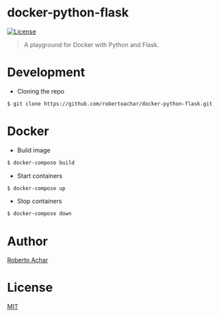# docker-python-flask

[![License][license-badge]][license-url]

> A playground for Docker with Python and Flask.

# Development

* Cloning the repo

```bash
$ git clone https://github.com/robertoachar/docker-python-flask.git
```

# Docker

* Build image

```bash
$ docker-compose build
```

* Start containers

```bash
$ docker-compose up
```

* Stop containers

```bash
$ docker-compose down
```

# Author

[Roberto Achar](https://twitter.com/robertoachar)

# License

[MIT](https://github.com/robertoachar/docker-python-flask/blob/master/LICENSE)

[license-badge]: https://img.shields.io/github/license/robertoachar/docker-python-flask.svg
[license-url]: https://opensource.org/licenses/MIT
